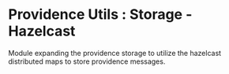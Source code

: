 Providence Utils : Storage - Hazelcast
======================================

Module expanding the providence storage to utilize the hazelcast distributed
maps to store providence messages.
